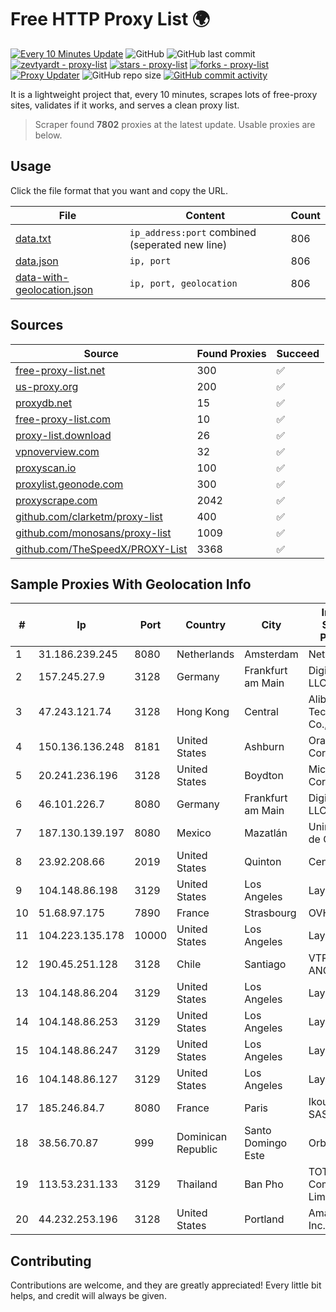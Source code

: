 
# Free HTTP Proxy List 🌍

[![Every 10 Minutes Update](https://github.com/mertguvencli/http-proxy-list/actions/workflows/main.yml/badge.svg?branch=main)](https://github.com/mertguvencli/http-proxy-list/actions/workflows/main.yml)
![GitHub](https://img.shields.io/github/license/mertguvencli/http-proxy-list)
![GitHub last commit](https://img.shields.io/github/last-commit/mertguvencli/http-proxy-list)
[![zevtyardt - proxy-list](https://img.shields.io/static/v1?label=zevtyardt&message=proxy-list&color=blue&logo=github)](https://github.com/zevtyardt/proxy-list "Go to GitHub repo")
[![stars - proxy-list](https://img.shields.io/github/stars/zevtyardt/proxy-list?style=social)](https://github.com/zevtyardt/proxy-list)
[![forks - proxy-list](https://img.shields.io/github/forks/zevtyardt/proxy-list?style=social)](https://github.com/zevtyardt/proxy-list)
[![Proxy Updater](https://github.com/zevtyardt/proxy-list/workflows/Proxy%20Updater/badge.svg)](https://github.com/zevtyardt/proxy-list/actions?query=workflow:"Proxy+Updater")
![GitHub repo size](https://img.shields.io/github/repo-size/zevtyardt/proxy-list)
[![GitHub commit activity](https://img.shields.io/github/commit-activity/m/zevtyardt/proxy-list?logo=commits)](https://github.com/zevtyardt/proxy-list/commits/main)

It is a lightweight project that, every 10 minutes, scrapes lots of free-proxy sites, validates if it works, and serves a clean proxy list.

> Scraper found **7802** proxies at the latest update. Usable proxies are below.

## Usage

Click the file format that you want and copy the URL.

|File|Content|Count|
|----|-------|-----|
|[data.txt](https://raw.githubusercontent.com/mertguvencli/http-proxy-list/main/proxy-list/data.txt)|`ip_address:port` combined (seperated new line)|806|
|[data.json](https://raw.githubusercontent.com/mertguvencli/http-proxy-list/main/proxy-list/data.json)|`ip, port`|806|
|[data-with-geolocation.json](https://raw.githubusercontent.com/mertguvencli/http-proxy-list/main/proxy-list/data-with-geolocation.json)|`ip, port, geolocation`|806|

## Sources

|Source|Found Proxies|Succeed|
|------|-------------|-------|
|[free-proxy-list.net](https://free-proxy-list.net)|300|✅|
|[us-proxy.org](https://www.us-proxy.org)|200|✅|
|[proxydb.net](http://proxydb.net)|15|✅|
|[free-proxy-list.com](https://free-proxy-list.com/?page=&port=&type%5B%5D=http&type%5B%5D=https&up_time=0&search=Search)|10|✅|
|[proxy-list.download](https://www.proxy-list.download/HTTP)|26|✅|
|[vpnoverview.com](https://vpnoverview.com/privacy/anonymous-browsing/free-proxy-servers)|32|✅|
|[proxyscan.io](https://www.proxyscan.io)|100|✅|
|[proxylist.geonode.com](https://proxylist.geonode.com/api/proxy-list?limit=300&page=1&sort_by=lastChecked&sort_type=desc&protocols=http,https)|300|✅|
|[proxyscrape.com](https://api.proxyscrape.com/v2/?request=displayproxies&protocol=http&timeout=10000&country=all&ssl=all&anonymity=all)|2042|✅|
|[github.com/clarketm/proxy-list](https://raw.githubusercontent.com/clarketm/proxy-list/master/proxy-list-raw.txt)|400|✅|
|[github.com/monosans/proxy-list](https://raw.githubusercontent.com/monosans/proxy-list/main/proxies/http.txt)|1009|✅|
|[github.com/TheSpeedX/PROXY-List](https://raw.githubusercontent.com/TheSpeedX/PROXY-List/master/http.txt)|3368|✅|


## Sample Proxies With Geolocation Info

|#|Ip|Port|Country|City|Internet Service Provider|
|-|--|----|-------|----|-------------------------|
|1|31.186.239.245|8080|Netherlands|Amsterdam|NetSkope Inc|
|2|157.245.27.9|3128|Germany|Frankfurt am Main|DigitalOcean, LLC|
|3|47.243.121.74|3128|Hong Kong|Central|Alibaba (US) Technology Co., Ltd.|
|4|150.136.136.248|8181|United States|Ashburn|Oracle Corporation|
|5|20.241.236.196|3128|United States|Boydton|Microsoft Corporation|
|6|46.101.226.7|8080|Germany|Frankfurt am Main|DigitalOcean, LLC|
|7|187.130.139.197|8080|Mexico|Mazatlán|Uninet S.A. de C.V.|
|8|23.92.208.66|2019|United States|Quinton|Centrilogic|
|9|104.148.86.198|3129|United States|Los Angeles|LayerHost|
|10|51.68.97.175|7890|France|Strasbourg|OVH SAS|
|11|104.223.135.178|10000|United States|Los Angeles|LayerHost|
|12|190.45.251.128|3128|Chile|Santiago|VTR BANDA ANCHA S.A.|
|13|104.148.86.204|3129|United States|Los Angeles|LayerHost|
|14|104.148.86.253|3129|United States|Los Angeles|LayerHost|
|15|104.148.86.247|3129|United States|Los Angeles|LayerHost|
|16|104.148.86.127|3129|United States|Los Angeles|LayerHost|
|17|185.246.84.7|8080|France|Paris|Ikoula Net SAS|
|18|38.56.70.87|999|Dominican Republic|Santo Domingo Este|Orbitek SRL|
|19|113.53.231.133|3129|Thailand|Ban Pho|TOT Public Company Limited|
|20|44.232.253.196|3128|United States|Portland|Amazon.com, Inc.|



## Contributing

Contributions are welcome, and they are greatly appreciated! Every
little bit helps, and credit will always be given.

